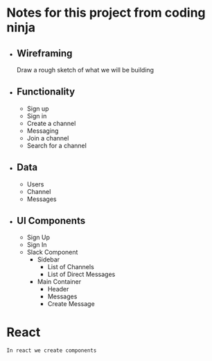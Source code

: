 # Notes for this project from coding ninja
* ## Wireframing
    Draw a rough sketch of what we will be building

* ## Functionality
    * Sign up
    * Sign in
    * Create a channel
    * Messaging
    * Join a channel
    * Search for a channel

* ## Data
    * Users
    * Channel
    * Messages

* ## UI Components
    * Sign Up
    * Sign In
    * Slack Component
      * Sidebar
        * List of Channels
        * List of Direct Messages 
      * Main Container
        * Header
        * Messages
        * Create Message

# React
    In react we create components

